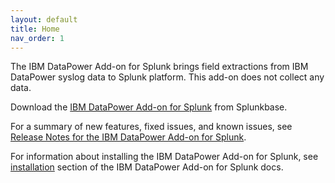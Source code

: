 ```yaml
---
layout: default
title: Home
nav_order: 1
---
```


The IBM DataPower Add-on for Splunk brings field extractions from IBM DataPower syslog data to Splunk platform. This add-on does not collect any data.

Download the [IBM DataPower Add-on for Splunk](https://splunkbase.splunk.com/app/4662/) from Splunkbase.

For a summary of new features, fixed issues, and known issues, see [Release Notes for the IBM DataPower Add-on for Splunk](https://diogofgm.github.io/TA-ibm_datapower/releasenotes.html).

For information about installing the IBM DataPower Add-on for Splunk, see [installation](https://diogofgm.github.io/TA-ibm_datapower/installation.html) section of the IBM DataPower Add-on for Splunk docs.
